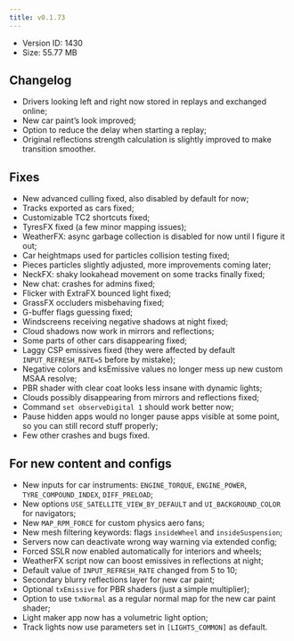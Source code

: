 ```yaml
---
title: v0.1.73
---
```


*   Version ID: 1430
*   Size: 55.77 MB

## Changelog

*   Drivers looking left and right now stored in replays and exchanged online;
*   New car paint’s look improved;
*   Option to reduce the delay when starting a replay;
*   Original reflections strength calculation is slightly improved to make transition smoother.

## Fixes

*   New advanced culling fixed, also disabled by default for now;
*   Tracks exported as cars fixed;
*   Customizable TC2 shortcuts fixed;
*   TyresFX fixed (a few minor mapping issues);
*   WeatherFX: async garbage collection is disabled for now until I figure it out;
*   Car heightmaps used for particles collision testing fixed;
*   Pieces particles slightly adjusted, more improvements coming later;
*   NeckFX: shaky lookahead movement on some tracks finally fixed;
*   New chat: crashes for admins fixed;
*   Flicker with ExtraFX bounced light fixed;
*   GrassFX occluders misbehaving fixed;
*   G-buffer flags guessing fixed;
*   Windscreens receiving negative shadows at night fixed;
*   Cloud shadows now work in mirrors and reflections;
*   Some parts of other cars disappearing fixed;
*   Laggy CSP emissives fixed (they were affected by default `INPUT_REFRESH_RATE=5` before by mistake);
*   Negative colors and ksEmissive values no longer mess up new custom MSAA resolve;
*   PBR shader with clear coat looks less insane with dynamic lights;
*   Clouds possibly disappearing from mirrors and reflections fixed;
*   Command `set observeDigital 1` should work better now;
*   Pause hidden apps would no longer pause apps visible at some point, so you can still record stuff properly;
*   Few other crashes and bugs fixed.

## For new content and configs

*   New inputs for car instruments: `ENGINE_TORQUE`, `ENGINE_POWER`, `TYRE_COMPOUND_INDEX`, `DIFF_PRELOAD`;
*   New options `USE_SATELLITE_VIEW_BY_DEFAULT` and `UI_BACKGROUND_COLOR` for navigators;
*   New `MAP_RPM_FORCE` for custom physics aero fans;
*   New mesh filtering keywords: flags `insideWheel` and `insideSuspension`;
*   Servers now can deactivate wrong way warning via extended config;
*   Forced SSLR now enabled automatically for interiors and wheels;
*   WeatherFX script now can boost emissives in reflections at night;
*   Default value of `INPUT_REFRESH_RATE` changed from 5 to 10;
*   Secondary blurry reflections layer for new car paint;
*   Optional `txEmissive` for PBR shaders (just a simple multiplier);
*   Option to use `txNormal` as a regular normal map for the new car paint shader;
*   Light maker app now has a volumetric light option;
*   Track lights now use parameters set in `[LIGHTS_COMMON]` as default.
